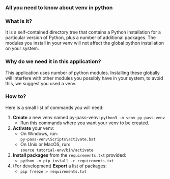 ### All you need to know about venv in python

### What is it?

It is a self-contained directory tree that contains a Python installation for a particular version of Python, plus a
number of additional packages. The modules you install in your venv will not affect the global python installation on
your system.

### Why do we need it in this application?

This application uses number of python modules. Installing these globally will interfere with other modules you possibly
have in your system, to avoid this, we suggest you used a venv.

### How to?

Here is a small list of commands you will need:

1. **Create** a new venv named py-pass-venv: `python3 -m venv py-pass-venv`
    - Run this commands where you want your venv to be created.
2. **Activate** your venv:
    - On Windows, run:<br>
      `py-pass-venv\Scripts\activate.bat`
    - On Unix or MacOS, run:<br>
      `source tutorial-env/bin/activate`
3. **Install packages** from the `requirements.txt` provided:
    - `python -m pip install -r requirements.txt`
4. (For development) **Export** a list of packages:
    - `pip freeze > requirements.txt`
